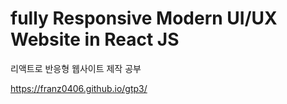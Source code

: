 # fully Responsive Modern UI/UX Website in React JS

리액트로 반응형 웹사이트 제작 공부

https://franz0406.github.io/gtp3/
